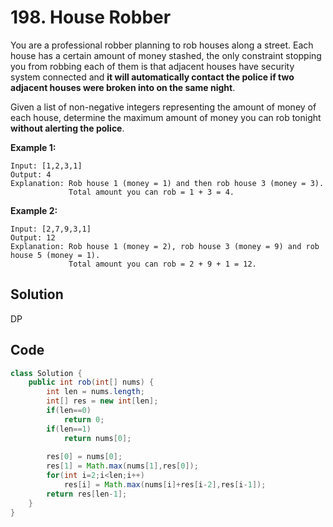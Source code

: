 # 198. House Robber

You are a professional robber planning to rob houses along a street. Each house has a certain amount of money stashed, the only constraint stopping you from robbing each of them is that adjacent houses have security system connected and **it will automatically contact the police if two adjacent houses were broken into on the same night**.

Given a list of non-negative integers representing the amount of money of each house, determine the maximum amount of money you can rob tonight **without alerting the police**.

**Example 1:**

```
Input: [1,2,3,1]
Output: 4
Explanation: Rob house 1 (money = 1) and then rob house 3 (money = 3).
             Total amount you can rob = 1 + 3 = 4.
```

**Example 2:**

```
Input: [2,7,9,3,1]
Output: 12
Explanation: Rob house 1 (money = 2), rob house 3 (money = 9) and rob house 5 (money = 1).
             Total amount you can rob = 2 + 9 + 1 = 12.
```



## Solution

DP



## Code

```java
class Solution {
    public int rob(int[] nums) {
        int len = nums.length;
        int[] res = new int[len];
        if(len==0)
            return 0;
        if(len==1)
            return nums[0];
        
        res[0] = nums[0];
        res[1] = Math.max(nums[1],res[0]);
        for(int i=2;i<len;i++)
            res[i] = Math.max(nums[i]+res[i-2],res[i-1]);
        return res[len-1];
    }
}
```

